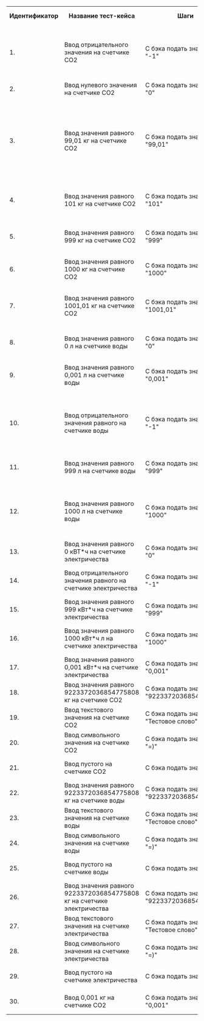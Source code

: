 <table>
	<tr><th>Идентификатор</th>	<th>Название тест-кейса</th>							<th>Шаги</th>						<th>Ожидаемый результат</th>		<th>Комментарий</th></tr>
	<tr><td>1.</td>				<td>Ввод отрицательного значения на счетчике СО2</td>	<td>С бэка подать значение "-1"</td><td>Должен отобразить 0 или ошибка</td>		<td>Уточнить в ТЗ или у бэка о наличии ошибки при передаче отрицательного значения</td></tr> 
	<tr><td>2.</td>				<td>Ввод нулевого значения на счетчике СО2</td>			<td>С бэка подать значение "0"</td>	<td>Должен отобразить 0</td>		<td></td></tr> 
	<tr><td>3.</td>				<td>Ввод значения равного 99,01 кг на счетчике СО2</td>	<td>С бэка подать значение "99,01"</td>	<td>Должен отобразить 99,01 кг</td><td>Уточнить у аналитика как отображается должно: центнер или кг. Есть ли такая величина? Сколько знаков после запятой должно отображаться?</td></tr> 
	<tr><td>4.</td>				<td>Ввод значения равного 101 кг на счетчике СО2</td>	<td>С бэка подать значение "101"</td>	<td>Должен отобразить 1,01 ц</td><td>Уточнить у аналитика должно быть округление?</td></tr> 	
	<tr><td>5.</td>				<td>Ввод значения равного 999 кг на счетчике СО2</td>	<td>С бэка подать значение "999"</td>	<td>Должен отобразить 0,999 т</td><td>Уточнить у аналитика какая величина должна быть т или кг или ц.</td></tr> 	
	<tr><td>6.</td>				<td>Ввод значения равного 1000 кг на счетчике СО2</td>	<td>С бэка подать значение "1000"</td>	<td>Должен отобразить 1 т</td><td></td></tr> 	
	<tr><td>7.</td>				<td>Ввод значения равного 1001,01 кг на счетчике СО2</td>	<td>С бэка подать значение "1001,01"</td>	<td>Должен отобразить 1,00101 т</td><td>Уточнить у аналитика должно быть округление? Сколько знаков после запятой?</td></tr> 	
	<tr><td>8.</td>				<td>Ввод значения равного 0 л на счетчике воды</td>	<td>С бэка подать значение "0"</td>	<td>Должен отобразить о л</td><td></td></tr> 	
	<tr><td>9.</td>				<td>Ввод значения равного 0,001 л на счетчике воды</td>	<td>С бэка подать значение "0,001"</td>	<td>Должен отобразить 1 мл</td><td>Уточнить у аналитика какие величины: л, мл, куб.метр?</td></tr> 	
	<tr><td>10.</td>				<td>Ввод отрицательного значения равного на счетчике воды</td>	<td>С бэка подать значение "-1"</td>	<td>Должен отобразить 0 или ошибка</td><td>Уточнить в ТЗ или у бэка о наличии ошибки при передаче отрицательного значения</td></tr> 	
	<tr><td>11.</td>			<td>Ввод значения равного 999 л на счетчике воды</td>	<td>С бэка подать значение "999"</td>	<td>Должен отобразить 999 л</td><td>Уточнить у аналитика: 999 л или 0,999 куб.метр?</td></tr> 	
	<tr><td>12.</td>			<td>Ввод значения равного 1000 л на счетчике воды</td>	<td>С бэка подать значение "1000"</td>	<td>Должен отобразить 1 м3</td><td>Уточнить у аналитика как это должно выглядеть: метр кубический м^3?</td></tr> 	
	<tr><td>13.</td>			<td>Ввод значения равного 0 кВТ*ч на счетчике электричества</td>	<td>С бэка подать значение "0"</td>	<td>Должен отобразить 0 кВт*ч</td><td></td></tr> 	
	<tr><td>14.</td>			<td>Ввод отрицательного значения равного на счетчике электричества</td>	<td>С бэка подать значение "-1"</td>	<td>Должен отобразить 0 кВт*ч или ошибка</td><td>Уточнить у аналитика</td></tr> 	
	<tr><td>15.</td>			<td>Ввод значения равного 999 кВт*ч на счетчике электричества</td>	<td>С бэка подать значение "999"</td>	<td>Должен отобразить 999 кВт*ч</td><td>Уточнить у аналитика</td></tr> 	
	<tr><td>16.</td>			<td>Ввод значения равного 1000 кВт*ч л на счетчике электричества</td>	<td>С бэка подать значение "1000"</td>	<td>Должен отобразить 1 мВт*ч</td><td>Уточнить у аналитика какая единица измерения дб</td></tr> 	
	<tr><td>17.</td>				<td>Ввод значения равного 0,001 кВт*ч на счетчике электричества</td>	<td>С бэка подать значение "0,001"</td>	<td>Должен отобразить 1 Вт*ч</td><td>Уточнить у аналитика</td></tr> 	
	<tr><td>18.</td>				<td>Ввод значения равного 9223372036854775808 кг на счетчике СО2</td>	<td>С бэка подать значение "9223372036854775808"</td>	<td>Должна отобразиться ошибка</td><td>Число превышает 2^64</td></tr> 
	<tr><td>19.</td>				<td>Ввод текстового значения на счетчике СО2</td>	<td>С бэка подать значение "Тестовое слово"</td>	<td>Должна отобразиться ошибка</td><td></td></tr> 
	<tr><td>20.</td>				<td>Ввод символьного значения на счетчике СО2</td>	<td>С бэка подать значение "=)"</td>	<td>Должна отобразиться ошибка</td><td></td></tr> 
	<tr><td>21.</td>				<td>Ввод пустого на счетчике СО2</td>	<td>С бэка подать значение ""</td>	<td>Должна отобразиться ошибка</td><td></td></tr> 
	<tr><td>22.</td>				<td>Ввод значения равного 9223372036854775808 кг на счетчике воды</td>	<td>С бэка подать значение "9223372036854775808"</td>	<td>Должна отобразиться ошибка</td><td>Число превышает 2^64</td></tr> 
	<tr><td>23.</td>				<td>Ввод текстового значения на счетчике воды</td>	<td>С бэка подать значение "Тестовое слово"</td>	<td>Должна отобразиться ошибка</td><td></td></tr> 
	<tr><td>24.</td>				<td>Ввод символьного значения на счетчике воды</td>	<td>С бэка подать значение "=)"</td>	<td>Должна отобразиться ошибка</td><td></td></tr> 
	<tr><td>25.</td>				<td>Ввод пустого на счетчике воды</td>	<td>С бэка подать значение ""</td>	<td>Должна отобразиться ошибка</td><td></td></tr> 
	<tr><td>26.</td>				<td>Ввод значения равного 9223372036854775808 кг на счетчике электричества</td>	<td>С бэка подать значение "9223372036854775808"</td>	<td>Должна отобразиться ошибка</td><td>Число превышает 2^64</td></tr> 
	<tr><td>27.</td>				<td>Ввод текстового значения на счетчике электричества</td>	<td>С бэка подать значение "Тестовое слово"</td>	<td>Должна отобразиться ошибка</td><td></td></tr> 
	<tr><td>28.</td>				<td>Ввод символьного значения на счетчике электричества</td>	<td>С бэка подать значение "=)"</td>	<td>Должна отобразиться ошибка</td><td></td></tr> 
	<tr><td>29.</td>				<td>Ввод пустого на счетчике электричества</td>	<td>С бэка подать значение ""</td>	<td>Должна отобразиться ошибка</td><td></td></tr> 
	<tr><td>30.</td>				<td>Ввод 0,001 кг на счетчике СО2</td>	<td>С бэка подать значение "0,001"</td><td>Должен отобразить 1 гр</td>		<td>Уточнить у аналитика гр или кг?</td></tr> 
</table>
